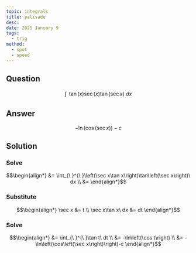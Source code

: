 ```yaml
---
topic: integrals
title: palisade
desc: 
date: 2025 January 9
tags:
  - trig
method:
  - spot
  - speed
---
```



## Question
```math
\int_{\ }^{\ }\tan\left(x\right)\sec\left(x\right)\tan\left(\sec x\right)\ dx
```


## Answer
```math
-\ln\left(\cos\left(\sec x\right)\right)-c
```


## Solution

### Solve
```math
\begin{align*}
  &= \int_{\ }^{\ }\left(\sec x\tan x\right)\tan\left(\sec x\right)\ dx
  \\ &= 
\end{align*}
```

### Substitute
```math
\begin{align*}
  \sec x &= t
  \\ \sec x\tan x\ dx &= dt
\end{align*}
```

### Solve
```math
\begin{align*}
  &= \int_{\ }^{\ }\tan t\ dt
  \\ &= -\ln\left(\cos t\right)
  \\ &= -\ln\left(\cos\left(\sec x\right)\right)-c
\end{align*}
```
